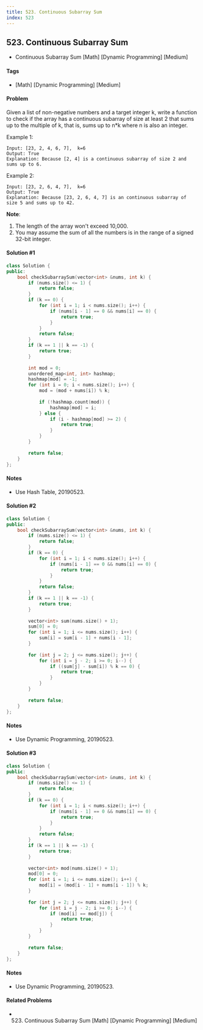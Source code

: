 ```yaml
---
title: 523. Continuous Subarray Sum
index: 523
---
```


## 523. Continuous Subarray Sum
- Continuous Subarray Sum [Math] [Dynamic Programming] [Medium]

#### Tags
- [Math] [Dynamic Programming] [Medium]

#### Problem
Given a list of non-negative numbers and a target integer k, write a function to check if the array has a continuous subarray of size at least 2 that sums up to the multiple of k, that is, sums up to n*k where n is also an integer.

Example 1:

    Input: [23, 2, 4, 6, 7],  k=6
    Output: True
    Explanation: Because [2, 4] is a continuous subarray of size 2 and sums up to 6.

Example 2:

    Input: [23, 2, 6, 4, 7],  k=6
    Output: True
    Explanation: Because [23, 2, 6, 4, 7] is an continuous subarray of size 5 and sums up to 42.

**Note**:

1. The length of the array won't exceed 10,000.
2. You may assume the sum of all the numbers is in the range of a signed 32-bit integer.

#### Solution #1
``` C++
class Solution {
public:
    bool checkSubarraySum(vector<int> &nums, int k) {
        if (nums.size() <= 1) {
            return false;
        }
        if (k == 0) {
            for (int i = 1; i < nums.size(); i++) {
                if (nums[i - 1] == 0 && nums[i] == 0) {
                    return true;
                }
            }
            return false;
        }
        if (k == 1 || k == -1) {
            return true;
        }
        
        int mod = 0;
        unordered_map<int, int> hashmap;
        hashmap[mod] = -1;
        for (int i = 0; i < nums.size(); i++) {
            mod = (mod + nums[i]) % k;
            
            if (!hashmap.count(mod)) {
                hashmap[mod] = i;
            } else {
                if (i - hashmap[mod] >= 2) {
                    return true;
                }
            }
        }
        
        return false;
    }
};
```

#### Notes
- Use Hash Table, 20190523.

#### Solution #2
``` C++
class Solution {
public:
    bool checkSubarraySum(vector<int> &nums, int k) {
        if (nums.size() <= 1) {
            return false;
        }
        if (k == 0) {
            for (int i = 1; i < nums.size(); i++) {
                if (nums[i - 1] == 0 && nums[i] == 0) {
                    return true;
                }
            }
            return false;
        }
        if (k == 1 || k == -1) {
            return true;
        }
        
        vector<int> sum(nums.size() + 1);
        sum[0] = 0;
        for (int i = 1; i <= nums.size(); i++) {
            sum[i] = sum[i - 1] + nums[i - 1];
        }
        
        for (int j = 2; j <= nums.size(); j++) {
            for (int i = j - 2; i >= 0; i--) {
                if ((sum[j] - sum[i]) % k == 0) {
                    return true;
                }
            }
        }
        
        return false;
    }
};
```

#### Notes
- Use Dynamic Programming, 20190523.

#### Solution #3
``` C++
class Solution {
public:
    bool checkSubarraySum(vector<int> &nums, int k) {
        if (nums.size() <= 1) {
            return false;
        }
        if (k == 0) {
            for (int i = 1; i < nums.size(); i++) {
                if (nums[i - 1] == 0 && nums[i] == 0) {
                    return true;
                }
            }
            return false;
        }
        if (k == 1 || k == -1) {
            return true;
        }
        
        vector<int> mod(nums.size() + 1);
        mod[0] = 0;
        for (int i = 1; i <= nums.size(); i++) {
            mod[i] = (mod[i - 1] + nums[i - 1]) % k;
        }
        
        for (int j = 2; j <= nums.size(); j++) {
            for (int i = j - 2; i >= 0; i--) {
                if (mod[i] == mod[j]) {
                    return true;
                }
            }
        }
        
        return false;
    }
};
```

#### Notes
- Use Dynamic Programming, 20190523.

#### Related Problems
- 523. Continuous Subarray Sum [Math] [Dynamic Programming] [Medium]

